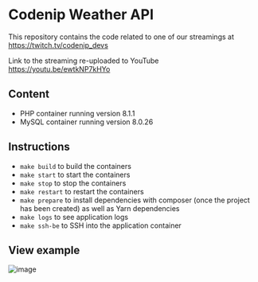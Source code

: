 # Codenip Weather API
This repository contains the code related to one of our streamings at https://twitch.tv/codenip_devs

Link to the streaming re-uploaded to YouTube https://youtu.be/ewtkNP7kHYo

## Content
- PHP container running version 8.1.1
- MySQL container running version 8.0.26

## Instructions
- `make build` to build the containers
- `make start` to start the containers
- `make stop` to stop the containers
- `make restart` to restart the containers
- `make prepare` to install dependencies with composer (once the project has been created) as well as Yarn dependencies
- `make logs` to see application logs
- `make ssh-be` to SSH into the application container

## View example
![image](https://user-images.githubusercontent.com/6040385/167412559-9a41c9c6-5908-465a-b765-3c484897b6e8.png)

